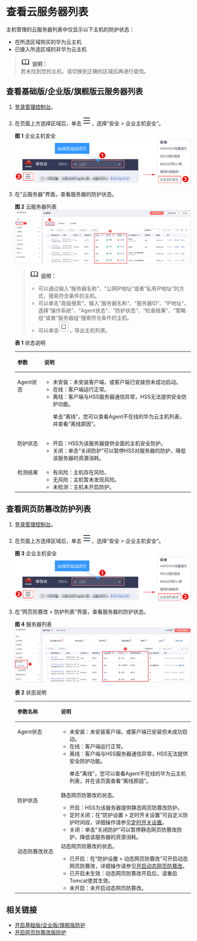 # 查看云服务器列表<a name="hss_01_0003"></a>

主机管理的云服务器列表中仅显示以下主机的防护状态：

-   在所选区域购买的华为云主机
-   已接入所选区域的非华为云主机

>![](public_sys-resources/icon-note.gif) **说明：**   
>若未找到您的主机，请切换到正确的区域后再进行查找。  

## 查看基础版/企业版/旗舰版云服务器列表<a name="section17795950143916"></a>

1.  [登录管理控制台](https://console.huaweicloud.com)。
2.  在页面上方选择区域后，单击![](figures/icon-servicelist.png)，选择“安全  \>  企业主机安全“。

    **图 1**  企业主机安全<a name="hss_01_0229_fig1271516227232"></a>  
    ![](figures/企业主机安全.png "企业主机安全")

3.  在“云服务器“界面，查看服务器的防护状态。

    **图 2**  云服务器列表<a name="fig119417518154"></a>  
    ![](figures/云服务器列表.png "云服务器列表")

    >![](public_sys-resources/icon-note.gif) **说明：**   
    >-   可以通过输入“服务器名称“、“公网IP地址“或者“私有IP地址“的方式，搜索符合条件的主机。  
    >-   可以单击“高级搜索“，输入“服务器名称“、“服务器ID“、“IP地址“，选择“操作系统“、“Agent状态“、“防护状态“、“检查结果“、“策略组“或者“服务器组“搜索符合条件的主机。  
    >-   可以单击![](figures/Export.png)，导出主机列表。  

    **表 1**  状态说明

    <a name="table10943651111514"></a>
    <table><thead align="left"><tr id="row189411151111512"><th class="cellrowborder" valign="top" width="15.18%" id="mcps1.2.3.1.1"><p id="p994118515158"><a name="p994118515158"></a><a name="p994118515158"></a>参数</p>
    </th>
    <th class="cellrowborder" valign="top" width="84.82%" id="mcps1.2.3.1.2"><p id="p1194115116154"><a name="p1194115116154"></a><a name="p1194115116154"></a>说明</p>
    </th>
    </tr>
    </thead>
    <tbody><tr id="row39429519157"><td class="cellrowborder" valign="top" width="15.18%" headers="mcps1.2.3.1.1 "><p id="p794255119156"><a name="p794255119156"></a><a name="p794255119156"></a>Agent状态</p>
    </td>
    <td class="cellrowborder" valign="top" width="84.82%" headers="mcps1.2.3.1.2 "><a name="ul17942125131510"></a><a name="ul17942125131510"></a><ul id="ul17942125131510"><li>未安装：未安装客户端，或客户端已安装但未成功启动。</li><li>在线：客户端运行正常。</li><li>离线：客户端与HSS服务器通信异常，HSS无法提供安全防护功能。<p id="p3942175181516"><a name="p3942175181516"></a><a name="p3942175181516"></a>单击<span class="uicontrol" id="uicontrol2094245119153"><a name="uicontrol2094245119153"></a><a name="uicontrol2094245119153"></a>“离线”</span>，您可以查看Agent不在线的华为云主机列表，并查看<span class="uicontrol" id="uicontrol99423514156"><a name="uicontrol99423514156"></a><a name="uicontrol99423514156"></a>“离线原因”</span>。</p>
    </li></ul>
    </td>
    </tr>
    <tr id="row994320516156"><td class="cellrowborder" valign="top" width="15.18%" headers="mcps1.2.3.1.1 "><p id="p894225114152"><a name="p894225114152"></a><a name="p894225114152"></a>防护状态</p>
    </td>
    <td class="cellrowborder" valign="top" width="84.82%" headers="mcps1.2.3.1.2 "><a name="ul1394310517157"></a><a name="ul1394310517157"></a><ul id="ul1394310517157"><li>开启：HSS为该服务器提供全面的主机安全防护。</li><li>关闭：单击<span class="uicontrol" id="uicontrol0943851151511"><a name="uicontrol0943851151511"></a><a name="uicontrol0943851151511"></a>“关闭防护”</span>可以暂停HSS对服务器的防护，降低该服务器的资源消耗。</li></ul>
    </td>
    </tr>
    <tr id="row1394315519156"><td class="cellrowborder" valign="top" width="15.18%" headers="mcps1.2.3.1.1 "><p id="p5943115141515"><a name="p5943115141515"></a><a name="p5943115141515"></a>检测结果</p>
    </td>
    <td class="cellrowborder" valign="top" width="84.82%" headers="mcps1.2.3.1.2 "><a name="ul1594375131513"></a><a name="ul1594375131513"></a><ul id="ul1594375131513"><li>有风险：主机存在风险。</li><li>无风险：主机暂未发现风险。</li><li>未检测：主机未开启防护。</li></ul>
    </td>
    </tr>
    </tbody>
    </table>


## 查看网页防篡改防护列表<a name="section13310124113310"></a>

1.  [登录管理控制台](https://console.huaweicloud.com)。
2.  在页面上方选择区域后，单击![](figures/icon-servicelist.png)，选择“安全  \>  企业主机安全“。

    **图 3**  企业主机安全<a name="hss_01_0229_fig1271516227232_1"></a>  
    ![](figures/企业主机安全.png "企业主机安全")

3.  在“网页防篡改 \> 防护列表“界面，查看服务器的防护状态。

    **图 4**  服务器列表<a name="fig102638575415"></a>  
    ![](figures/服务器列表.png "服务器列表")

    **表 2**  状态说明

    <a name="table244111264375"></a>
    <table><thead align="left"><tr id="row043442613375"><th class="cellrowborder" valign="top" width="24.68%" id="mcps1.2.3.1.1"><p id="p14341826163719"><a name="p14341826163719"></a><a name="p14341826163719"></a>参数名称</p>
    </th>
    <th class="cellrowborder" valign="top" width="75.32%" id="mcps1.2.3.1.2"><p id="p1643422612376"><a name="p1643422612376"></a><a name="p1643422612376"></a>说明</p>
    </th>
    </tr>
    </thead>
    <tbody><tr id="row5435162612379"><td class="cellrowborder" valign="top" width="24.68%" headers="mcps1.2.3.1.1 "><p id="p443414264373"><a name="p443414264373"></a><a name="p443414264373"></a>Agent状态</p>
    </td>
    <td class="cellrowborder" valign="top" width="75.32%" headers="mcps1.2.3.1.2 "><a name="ul10435202619377"></a><a name="ul10435202619377"></a><ul id="ul10435202619377"><li>未安装：未安装客户端，或客户端已安装但未成功启动。</li><li>在线：客户端运行正常。</li><li>离线：客户端与HSS服务器通信异常，HSS无法提供安全防护功能。<p id="p2730110101711"><a name="p2730110101711"></a><a name="p2730110101711"></a>单击<span class="uicontrol" id="uicontrol146194461720"><a name="uicontrol146194461720"></a><a name="uicontrol146194461720"></a>“离线”</span>，您可以查看Agent不在线的华为云主机列表，并在该页面查看<span class="uicontrol" id="uicontrol36209471716"><a name="uicontrol36209471716"></a><a name="uicontrol36209471716"></a>“离线原因”</span>。</p>
    </li></ul>
    </td>
    </tr>
    <tr id="row2044014265377"><td class="cellrowborder" valign="top" width="24.68%" headers="mcps1.2.3.1.1 "><p id="p943519265379"><a name="p943519265379"></a><a name="p943519265379"></a>防护状态</p>
    </td>
    <td class="cellrowborder" valign="top" width="75.32%" headers="mcps1.2.3.1.2 "><div class="p" id="p174400261379"><a name="p174400261379"></a><a name="p174400261379"></a>静态网页防篡改的状态。<a name="ul344019264371"></a><a name="ul344019264371"></a><ul id="ul344019264371"><li>开启：HSS为该服务器提供静态网页防篡改防护。</li><li>定时关闭：在<span class="menucascade" id="menucascade94401826113714"><a name="menucascade94401826113714"></a><a name="menucascade94401826113714"></a>“<span class="uicontrol" id="uicontrol343913268377"><a name="uicontrol343913268377"></a><a name="uicontrol343913268377"></a>防护设置</span> &gt; <span class="uicontrol" id="uicontrol124391826183714"><a name="uicontrol124391826183714"></a><a name="uicontrol124391826183714"></a>定时开关设置</span>”</span>可自定义防护时间段，详细操作请参见<a href="定时开启网页防篡改.md">定时开关设置</a>。</li><li>关闭：单击<span class="uicontrol" id="uicontrol244012616376"><a name="uicontrol244012616376"></a><a name="uicontrol244012616376"></a>“关闭防护”</span>可以暂停静态网页防篡改防护，降低该服务器的资源消耗。</li></ul>
    </div>
    </td>
    </tr>
    <tr id="row17441126103717"><td class="cellrowborder" valign="top" width="24.68%" headers="mcps1.2.3.1.1 "><p id="p10440162653713"><a name="p10440162653713"></a><a name="p10440162653713"></a>动态防篡改状态</p>
    </td>
    <td class="cellrowborder" valign="top" width="75.32%" headers="mcps1.2.3.1.2 "><div class="p" id="p10441226123711"><a name="p10441226123711"></a><a name="p10441226123711"></a>动态网页防篡改的状态。<a name="ul12441172619373"></a><a name="ul12441172619373"></a><ul id="ul12441172619373"><li>已开启：在<span class="menucascade" id="menucascade13440172618375"><a name="menucascade13440172618375"></a><a name="menucascade13440172618375"></a>“<span class="uicontrol" id="uicontrol744082615379"><a name="uicontrol744082615379"></a><a name="uicontrol744082615379"></a>防护设置</span> &gt; <span class="uicontrol" id="uicontrol16440526133711"><a name="uicontrol16440526133711"></a><a name="uicontrol16440526133711"></a>动态网页防篡改</span>”</span>可开启动态网页防篡改，详细操作请参见<a href="开启动态网页防篡改.md">开启动态网页防篡改</a>。</li><li>已开启未生效：动态网页防篡改开启后，请重启Tomcat使其生效。</li><li>未开启：未开启动态网页防篡改。</li></ul>
    </div>
    </td>
    </tr>
    </tbody>
    </table>


## 相关链接<a name="section11108101510243"></a>

-   [开启基础版/企业版/旗舰版防护](基础版-企业版-旗舰版.md)
-   [开启网页防篡改版防护](网页防篡改版.md)

